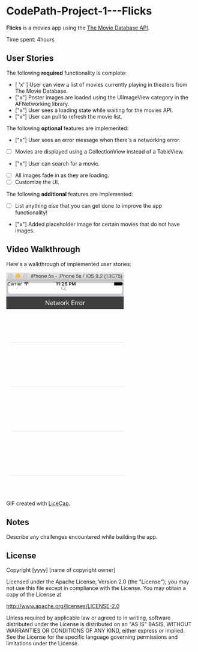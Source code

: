 # CodePath-Project-1---Flicks

**Flicks** is a movies app using the [The Movie Database API](http://docs.themoviedb.apiary.io/#).

Time spent: 4hours

## User Stories

The following **required** functionality is complete:

- [ 'x' ] User can view a list of movies currently playing in theaters from The Movie Database.
- ["x"] Poster images are loaded using the UIImageView category in the AFNetworking library.
- ["x"] User sees a loading state while waiting for the movies API.
- ["x"] User can pull to refresh the movie list.

The following **optional** features are implemented:

- ["x"] User sees an error message when there's a networking error.
- [ ] Movies are displayed using a CollectionView instead of a TableView.
- ["x"] User can search for a movie.
- [ ] All images fade in as they are loading.
- [ ] Customize the UI.

The following **additional** features are implemented:

- [ ] List anything else that you can get done to improve the app functionality!
- ["x"] Added placeholder image for certain movies that do not have images.

## Video Walkthrough 

Here's a walkthrough of implemented user stories:

<img src='flicks.gif' title='Video Walkthrough' width='' alt='Video Walkthrough' />

GIF created with [LiceCap](http://www.cockos.com/licecap/).

## Notes

Describe any challenges encountered while building the app.

## License

Copyright [yyyy] [name of copyright owner]

Licensed under the Apache License, Version 2.0 (the "License");
you may not use this file except in compliance with the License.
You may obtain a copy of the License at

http://www.apache.org/licenses/LICENSE-2.0

Unless required by applicable law or agreed to in writing, software
distributed under the License is distributed on an "AS IS" BASIS,
WITHOUT WARRANTIES OR CONDITIONS OF ANY KIND, either express or implied.
See the License for the specific language governing permissions and
limitations under the License.
